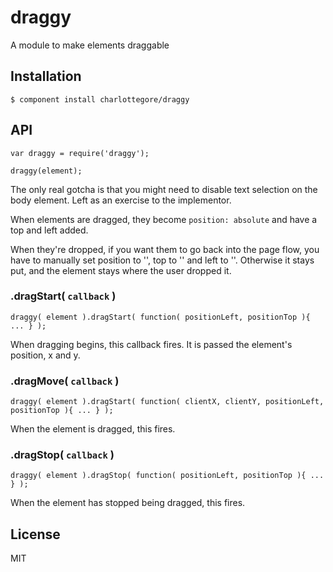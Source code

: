 
# draggy

  A module to make elements draggable

## Installation

    $ component install charlottegore/draggy

## API

    var draggy = require('draggy');

    draggy(element);

  The only real gotcha is that you might need to disable text selection on the body element. Left as an exercise to the implementor.

  When elements are dragged, they become `position: absolute` and have a top and left added.

  When they're dropped, if you want them to go back into the page flow, you have to manually set position to '', top to '' and left to ''. Otherwise it stays put, and the element stays where the user dropped it.

### .dragStart( `callback` )

    draggy( element ).dragStart( function( positionLeft, positionTop ){ ... } );

  When dragging begins, this callback fires. It is passed the element's position, x and y.

### .dragMove( `callback` )

    draggy( element ).dragStart( function( clientX, clientY, positionLeft, positionTop ){ ... } );

  When the element is dragged, this fires. 

### .dragStop( `callback` )

    draggy( element ).dragStop( function( positionLeft, positionTop ){ ... } );

  When the element has stopped being dragged, this fires. 

## License

  MIT
